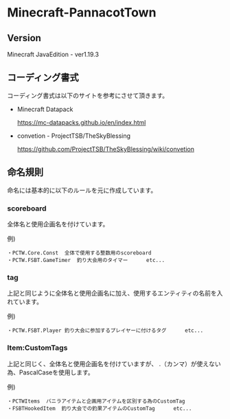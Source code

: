 # Minecraft-PannacotTown

## Version

Minecraft JavaEdition - ver1.19.3

## コーディング書式

コーディング書式は以下のサイトを参考にさせて頂きます。

* Minecraft Datapack

    https://mc-datapacks.github.io/en/index.html
* convetion - ProjectTSB/TheSkyBlessing

    https://github.com/ProjectTSB/TheSkyBlessing/wiki/convetion

## 命名規則

命名には基本的に以下のルールを元に作成しています。

### scoreboard

全体名と使用企画名を付けています。

例) 
```
・PCTW.Core.Const  全体で使用する整数用のscoreboard
・PCTW.FSBT.GameTimer  釣り大会用のタイマー      etc...
```

### tag

上記と同じように全体名と使用企画名に加え、使用するエンティティの名前を入れています。

例)
```
・PCTW.FSBT.Player 釣り大会に参加するプレイヤーに付けるタグ      etc...
```

### Item:CustomTags

上記と同じく、全体名と使用企画名を付けていますが、
.（カンマ）が使えない為、PascalCaseを使用します。

例)
```
・PCTWItems  バニラアイテムと企画用アイテムを区別する為のCustomTag
・FSBTHookedItem  釣り大会での釣果アイテムのCustomTag      etc...
```